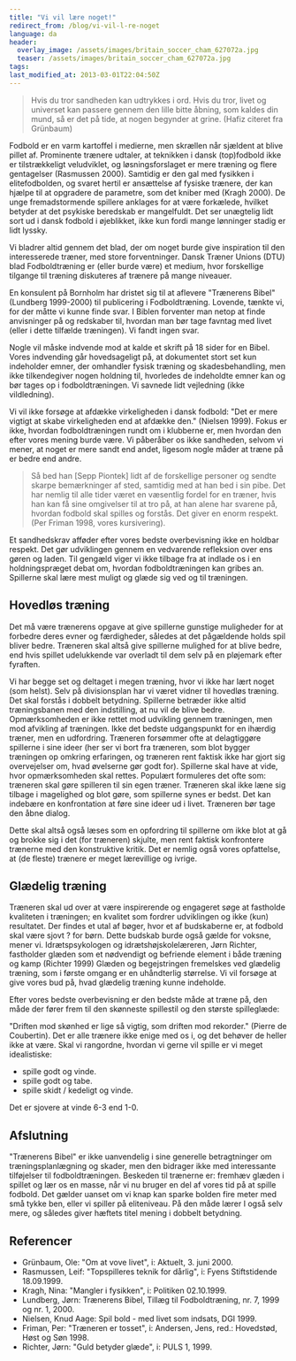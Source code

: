 ```yaml
---
title: "Vi vil lære noget!"
redirect_from: /blog/vi-vil-l-re-noget
language: da
header:
  overlay_image: /assets/images/britain_soccer_cham_627072a.jpg
  teaser: /assets/images/britain_soccer_cham_627072a.jpg
tags:
last_modified_at: 2013-03-01T22:04:50Z
---
```


> Hvis du tror sandheden kan udtrykkes i ord. Hvis du tror, livet og universet kan passere gennem den lille bitte åbning, som kaldes din mund, så er det på tide, at nogen begynder at grine. (Hafiz citeret fra Grünbaum)

Fodbold er en varm kartoffel i medierne, men skrællen når sjældent at blive pillet af. Prominente trænere udtaler, at teknikken i dansk (top)fodbold ikke er tilstrækkeligt veludviklet, og løsningsforslaget er mere træning og flere gentagelser (Rasmussen 2000). Samtidig er den gal med fysikken i elitefodbolden, og svaret hertil er ansættelse af fysiske trænere, der kan hjælpe til at opgradere de parametre, som det kniber med (Kragh 2000). De unge fremadstormende spillere anklages for at være forkælede, hvilket betyder at det psykiske beredskab er mangelfuldt. Det ser unægtelig lidt sort ud i dansk fodbold i øjeblikket, ikke kun fordi mange lønninger stadig er lidt lyssky.

Vi bladrer altid gennem det blad, der om noget burde give inspiration til den interesserede træner, med store forventninger. Dansk Træner Unions (DTU) blad Fodboldtræning er (eller burde være) et medium, hvor forskellige tilgange til træning diskuteres af trænere på mange niveauer.

En konsulent på Bornholm har dristet sig til at aflevere "Trænerens Bibel" (Lundberg 1999-2000) til publicering i Fodboldtræning. Lovende, tænkte vi, for der måtte vi kunne finde svar. I Biblen forventer man netop at finde anvisninger på og redskaber til, hvordan man bør tage favntag med livet (eller i dette tilfælde træningen). Vi fandt ingen svar.

Nogle vil måske indvende mod at kalde et skrift på 18 sider for en Bibel. Vores indvending går hovedsageligt på, at dokumentet stort set kun indeholder emner, der omhandler fysisk træning og skadesbehandling, men ikke tilkendegiver nogen holdning til, hvorledes de indeholdte emner kan og bør tages op i fodboldtræningen. Vi savnede lidt vejledning (ikke vildledning).

Vi vil ikke forsøge at afdække virkeligheden i dansk fodbold: "Det er mere vigtigt at skabe virkeligheden end at afdække den." (Nielsen 1999). Fokus er ikke, hvordan fodboldtræningen rundt om i klubberne er, men hvordan den efter vores mening burde være. Vi påberåber os ikke sandheden, selvom vi mener, at noget er mere sandt end andet, ligesom nogle måder at træne på er bedre end andre.

> Så bed han \[Sepp Piontek\] lidt af de forskellige personer og sendte skarpe bemærkninger af sted, samtidig med at han bed i sin pibe. Det har nemlig til alle tider været en væsentlig fordel for en træner, hvis han kan få sine omgivelser til at tro på, at han alene har svarene på, hvordan fodbold skal spilles og forstås. Det giver en enorm respekt. (Per Friman 1998, vores kursivering).

Et sandhedskrav afføder efter vores bedste overbevisning ikke en holdbar respekt. Det gør udviklingen gennem en vedvarende refleksion over ens gøren og laden. Til gengæld viger vi ikke tilbage fra at indlade os i en holdningspræget debat om, hvordan fodboldtræningen kan gribes an. Spillerne skal lære mest muligt og glæde sig ved og til træningen.

Hovedløs træning
----------------

Det må være trænerens opgave at give spillerne gunstige muligheder for at forbedre deres evner og færdigheder, således at det pågældende holds spil bliver bedre. Træneren skal altså give spillerne mulighed for at blive bedre, end hvis spillet udelukkende var overladt til dem selv på en pløjemark efter fyraften.

Vi har begge set og deltaget i megen træning, hvor vi ikke har lært noget (som helst). Selv på divisionsplan har vi været vidner til hovedløs træning. Det skal forstås i dobbelt betydning. Spillerne betræder ikke altid træningsbanen med den indstilling, at nu vil de blive bedre. Opmærksomheden er ikke rettet mod udvikling gennem træningen, men mod afvikling af træningen. Ikke det bedste udgangspunkt for en ihærdig træner, men en udfordring. Træneren forsømmer ofte at delagtiggøre spillerne i sine ideer (her ser vi bort fra træneren, som blot bygger træningen op omkring erfaringen, og træneren rent faktisk ikke har gjort sig overvejelser om, hvad øvelserne gør godt for). Spillerne skal have at vide, hvor opmærksomheden skal rettes. Populært formuleres det ofte som: træneren skal gøre spilleren til sin egen træner. Træneren skal ikke læne sig tilbage i magelighed og blot gøre, som spillerne synes er bedst. Det kan indebære en konfrontation at føre sine ideer ud i livet. Træneren bør tage den åbne dialog.

Dette skal altså også læses som en opfordring til spillerne om ikke blot at gå og brokke sig i det (for træneren) skjulte, men rent faktisk konfrontere trænerne med den konstruktive kritik. Det er nemlig også vores opfattelse, at (de fleste) trænere er meget lærevillige og ivrige.

Glædelig træning
----------------

Træneren skal ud over at være inspirerende og engageret søge at fastholde kvaliteten i træningen; en kvalitet som fordrer udviklingen og ikke (kun) resultatet. Der findes et utal af bøger, hvor et af budskaberne er, at fodbold skal være sjovt ? for børn. Dette budskab burde også gælde for voksne, mener vi. Idrætspsykologen og idrætshøjskolelæreren, Jørn Richter, fastholder glæden som et nødvendigt og befriende element i både træning og kamp (Richter 1999) Glæden og begejstringen fremelskes ved glædelig træning, som i første omgang er en uhåndterlig størrelse. Vi vil forsøge at give vores bud på, hvad glædelig træning kunne indeholde.

Efter vores bedste overbevisning er den bedste måde at træne på, den måde der fører frem til den skønneste spillestil og den største spilleglæde:

"Driften mod skønhed er lige så vigtig, som driften mod rekorder." (Pierre de Coubertin). Det er alle trænere ikke enige med os i, og det behøver de heller ikke at være. Skal vi rangordne, hvordan vi gerne vil spille er vi meget idealistiske:

- spille godt og vinde.
- spille godt og tabe.
- spille skidt / kedeligt og vinde.

Det er sjovere at vinde 6-3 end 1-0.

Afslutning
----------

"Trænerens Bibel" er ikke uanvendelig i sine generelle betragtninger om træningsplanlægning og skader, men den bidrager ikke med interessante tilføjelser til fodboldtræningen. Beskeden til trænerne er: fremhæv glæden i spillet og lær os en masse, når vi nu bruger en del af vores tid på at spille fodbold. Det gælder uanset om vi knap kan sparke bolden fire meter med små tykke ben, eller vi spiller på eliteniveau. På den måde lærer I også selv mere, og således giver hæftets titel mening i dobbelt betydning.

Referencer
----------

- Grünbaum, Ole: "Om at vove livet", i: Aktuelt, 3. juni 2000.
- Rasmussen, Leif: "Topspilleres teknik for dårlig", i: Fyens Stiftstidende 18.09.1999.
- Kragh, Nina: "Mangler i fysikken", i: Politiken 02.10.1999.
- Lundberg, Jørn: Trænerens Bibel, Tillæg til Fodboldtræning, nr. 7, 1999 og nr. 1, 2000.
- Nielsen, Knud Aage: Spil bold - med livet som indsats, DGI 1999.
- Friman, Per: "Træneren er tosset", i: Andersen, Jens, red.: Hovedstød, Høst og Søn 1998.
- Richter, Jørn: "Guld betyder glæde", i: PULS 1, 1999.
